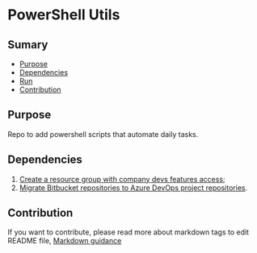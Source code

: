# PowerShell Utils

## Sumary
* [Purpose](#purpose)
* [Dependencies](#dependencies)
* [Run](#run)
* [Contribution](#Contribution)

## Purpose
Repo to add powershell scripts that automate daily tasks.

## Dependencies
1. [Create a resource group with company devs features access](https://github.com/renanlq/powershell-utils/azure/resourcegroup-grant-devhml.ps1);
2. [Migrate Bitbucket repositories to Azure DevOps project repositories](https://github.com/Microsoft/BotBuilder).

## Contribution
If you want to contribute, please read more about markdown tags to edit README file, [Markdown guidance](https://docs.microsoft.com/en-us/vsts/project/wiki/markdown-guidance?view=vsts)
